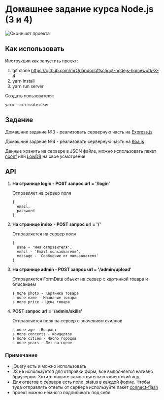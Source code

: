 # Домашнее задание курса Node.js (3 и 4)

![Скриншот проекта](https://loftschool.com/uploads/course_logos/nodejs.svg?v=1513152963369)

## Как использовать

Инструкции как запустить проект:

1. git clone https://github.com/mrOrlando/loftschool-nodejs-homework-3-4
2. yarn install
3. yarn run server

Создать пользователя:

    yarn run create:user

## Задание

Домашние задание №3 - реализовать серверную часть на [Express.js](http://expressjs.com/ru/)

Домашние задание №4 - реализовать серверную часть на [Koa.js](http://koajs.com/)

Данные хранить на сервере в JSON файле, можно использовать пакет [nconf](https://www.npmjs.com/package/nconf) или [LowDB](https://github.com/typicode/lowdb) на свое усмотрение

## API

1. **На странице login - POST запрос url = '/login'**

   Отправляет на сервер поля

   ```
   {
     email,
     password
   }
   ```

2. **На странице index - POST запрос url = '/'**

   Отправляется на сервер поля

   ```
   {
     name - 'Имя отправителя',
     email - 'Email пользователя',
     message - 'Сообщение от пользователя'
   }
   ```

3. **На странице admin - POST запрос url = '/admin/upload'**

   Отправляется FormData объект на сервер с картинкой товара и описанием

   ```
   в поле photo - Картинка товара
   в поле name - Название товара
   в поле price - Цена товара
   ```

4. **POST запрос url = '/admin/skills'**

   Отправляется поля на сервер с значением скиллов

   ```
   в поле age - Возраст
   в поле concerts - Концертов
   в поле cities - Число городов
   в поле years - Лет на сцене
   ```

### Примечание

- jQuery есть и можно использовать
- JS не используется для отправки форм, все выполняется нативно браузером. Хотите пишите самостоятельно клиентский код
- Для ответов с сервера есть поле .status в каждой форме. Чтобы туда отправлять ответы от сервера используйте пакет [connect-flash](https://www.npmjs.com/package/connect-flash)
- проект можно немного подпиливать под себя
